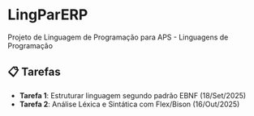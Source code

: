 # LingParERP

Projeto de Linguagem de Programação para APS - Linguagens de Programação

## 📋 Tarefas
- **Tarefa 1**: Estruturar linguagem segundo padrão EBNF (18/Set/2025)
- **Tarefa 2**: Análise Léxica e Sintática com Flex/Bison (16/Out/2025)